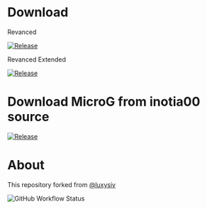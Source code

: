 # Download
Revanced

[![Release](https://img.shields.io/github/downloads/FiorenMas/Revanced-And-Revanced-Extended-Non-Root/total?style=for-the-badge)](https://github.com/FiorenMas/Revanced-And-Revanced-Extended-Non-Root/releases/latest/download/yt-revanced.apk)

Revanced Extended

[![Release](https://img.shields.io/github/downloads/FiorenMas/Revanced-And-Revanced-Extended-Non-Root/total?style=for-the-badge)](https://github.com/FiorenMas/Revanced-And-Revanced-Extended-Non-Root/releases/latest/download/yt-revanced-extended.apk)

# Download MicroG from inotia00 source 
[![Release](https://img.shields.io/github/v/release/inotia00/VancedMicroG.svg)](https://github.com/inotia00/VancedMicroG/releases/latest/download/microg.apk)

# About
This repository forked from [@luxysiv](https://github.com/luxysiv/yt-revanced-extended)

<img alt="GitHub Workflow Status" src="https://img.shields.io/github/actions/workflow/status/FiorenMas/Revanced-And-Revanced-Extended-Non-Root/patch.yml">
